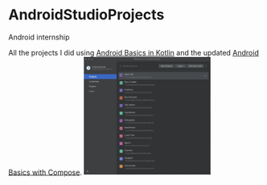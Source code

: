 # AndroidStudioProjects
Android internship

All the projects I did using [Android Basics in Kotlin](https://developer.android.com/courses/android-basics-kotlin/course) and the updated [Android Basics with Compose](https://developer.android.com/courses/android-basics-compose/course).
<img src="Android Studio.png" alt="Android Studio" width="50%"/>
